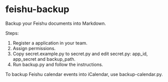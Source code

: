 # feishu-backup

Backup your Feishu documents into Markdown.

Steps:

1. Register a application in your team.
2. Assign permissions.
3. Copy secret.example.py to secret.py and edit secret.py: app_id, app_secret and backup_path.
4. Run backup.py and follow the instructions.

To backup Feishu calendar events into iCalendar, use backup-calendar.py.
